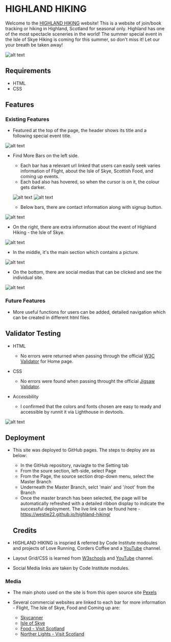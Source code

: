 # HIGHLAND HIKING

Welcome to the [HIGHLAND HIKING](https://westie22.github.io/highland-hiking/) website!
This is a website of join/book tracking or hiking in Highland, Scotland for seasonal only. Highland has one of the most spectacle sceneries in the world!
The summer special event in the Isle of Skye Hiking is coming for this summer, so don't miss it! Let our your breath be taken away!

![alt text](assets/images/responsive_device.png)

## Requirements
* HTML
* CSS

## Features

### Existing Features
* Featured at the top of the page, the header shows its title and a following special event title.

![alt text](assets/images/header.png)

* Find More Bars on the left side.
  - Each bar has a relevant url linked that users can easily seek varies information of Flight, about the Isle of Skye, Scottish Food, and coming up events.
  - Each bad also has hovered, so when the cursor is on it, the colour gets darker.
  
  ![alt text](assets/images/find_more_hover.png)
  ![alt text](assets/images/flight_button.png)
  
 
  - Below bars, there are contact information along with signup button.
  
 ![alt text](assets/images/contact_signup.png)
  
 
  - On the right, there are extra information about the event of Highland Hiking - the Isle of Skye.
  
  ![alt text](assets/images/right_side.png)
 
 * In the middle, it's the main section which contains a picture.
 
 ![alt text](assets/images/main.png)
 
 * On the bottom, there are social medias that can be clicked and see the individual site.
  
  ![alt text](assets/images/social_links.png)
  
  ### Future Features
  * More useful functions for users can be added, detailed navigation which can be created in different html files.
  
  
  ## Validator Testing
  
  * HTML
    - No errors were returned when passing through the official [W3C Validator](https://validator.w3.org/nu/?doc=https%3A%2F%2Fwestie22.github.io%2Fhighland-hiking%2Findex.html) for Home page.
    
  * CSS
    - No errors were found when passing throught the official [Jigsaw Validator](https://jigsaw.w3.org/css-validator/validator?uri=https%3A%2F%2Fwestie22.github.io%2Fhighland-hiking%2Fassets%2Fcss%2Fstyle.css&profile=css3svg&usermedium=all&warning=1&vextwarning=&lang=en).
    
  * Accessbility
    - I confirmed that the colors and fonts chosen are easy to ready and accessible by runnit it via Lighthouse in devtools.
    
  ![alt text](assets/images/lighthouse.png)
  
  ## Deployment
  
- This site was deployed to GitHub pages. The steps to deploy are as below:
  - In the GitHub repository, naviagte to the Setting tab
  - From the soure section, left-side, select Page
  - From the Page, the source section drop-down menu, select the Master Branch
  - Underneath the Master Branch, selct 'main' and '/root' from the Branch
  - Once the master branch has been selected, the page will be automatically refreshed with a detailed ribbon display to indicate the successful deployment.
  The live link can be found here - https://westie22.github.io/highland-hiking/
  
  ## Credits
  
- HIGHLAND HIKING is inspried & referred by Code Institute modoules and projects of Love Running, Corders Coffee and a [YouTube](https://www.youtube.com/watch?v=B5jZ7TPX0yQ&t=144s) channel.
- Layout Grid/CSS is learned from [W3schools](https://www.w3schools.com/) and [YouTube](https://www.youtube.com/watch?v=mJgBOIoGihA&t=2335s) channel.
- Social Media links are taken by Code Institute modules.

 ### Media
 
 - The main photo used on the site is from this open source site [Pexels](https://www.pexels.com/)
 - Several commercial websites are linked to each bar for more information - Flight, The Isle of Skye, Food and Coming up are:
 
   - [Skycanner](https://www.skyscanner.ie/flights-to/skl/cheap-flights-to-isle-of-skye-airport.html)
   - [Isle of Skye](https://www.isleofskye.com/skye-guide/travel-tips)
   - [Food - Visit Scotland](https://www.visitscotland.com/blog/food-drink/best-scottish-food/)
   - [Norther Lights - Visit Scotland](https://www.visitscotland.com/see-do/landscapes-nature/northern-lights/)

  
